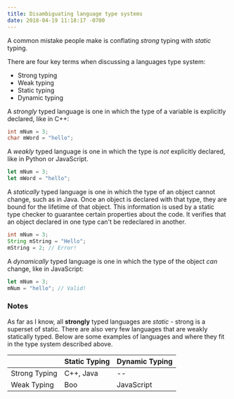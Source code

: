 ```yaml
---
title: Disambiguating language type systems
date: 2018-04-19 11:18:17 -0700
---
```


<link href='{{ site.url }}/stylesheets/main.css' rel='stylesheet' type='text/css' />


A common mistake people make is conflating *strong* typing with *static* typing. 

There are four key terms when discussing a languages type system:

* Strong typing
* Weak typing
* Static typing
* Dynamic typing

A *strongly* typed language is one in which the type of a variable is explicitly declared, like in C++:

```c++
int mNum = 3;
char mWord = "hello";
```

A *weakly* typed language is one in which the type is *not* explicitly declared, like in Python or JavaScript.

```js
let mNum = 3;
let mWord = "hello";
```

A *statically* typed language is one in which the type of an object cannot change, such as in Java. Once an object is declared with that type, they are bound for the lifetime of that object. This information is used by a static type checker to guarantee certain properties about the code. It verifies that an object declared in one type can't be redeclared in another. 


```java
int mNum = 3;
String mString = "Hello";
mString = 2; // Error!
```

A *dynamically* typed language is one in which the type of the object *can* change, like in JavaScript:

```js
let mNum = 3;
mNum = "hello"; // Valid!
```

### Notes

As far as I know, all **strongly** typed languages are *static* - strong is a superset of static. There are also very few languages that are weakly statically typed. Below are some examples of languages and where they fit in the type system described above.

<div class="table100 tableTop ver1 m-b-110">
	<table data-vertable="ver1">
		<thead>
			<tr class="row100 head">
				<th class="column100 column1" data-column="column1"></th>
				<th class="column100 column2" data-column="column2">Static Typing</th>
				<th class="column100 column3" data-column="column3">Dynamic Typing</th>
			</tr>
		</thead>
		<tbody>
			<tr class="row100">
				<td class="column100 column1" data-column="column1">Strong Typing</td>
				<td class="column100 column2" data-column="column2">C++, Java</td>
				<td class="column100 columnred column3" data-column="column3">--</td>
			</tr>
			<tr class="row100">
				<td class="column100 column1" data-column="column1">Weak Typing</td>
				<td class="column100 column2" data-column="column2">Boo</td>
				<td class="column100 column3" data-column="column3">JavaScript</td>
			</tr>
		</tbody>
	</table>
</div>